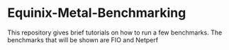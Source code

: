 # Equinix-Metal-Benchmarking
This repository gives brief tutorials on how to run a few benchmarks. 
The benchmarks that will be shown are FIO and Netperf
